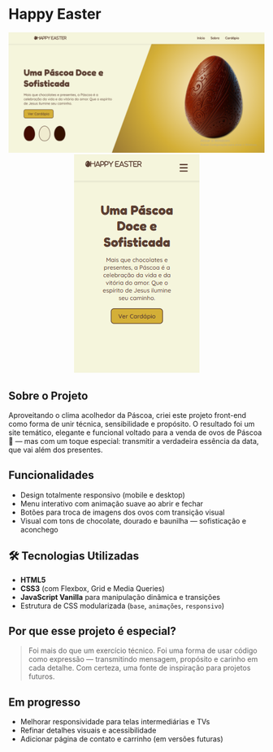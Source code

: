 #  Happy Easter   
<!-- Título do Projeto -->

<div align="center">
  <img src="https://github.com/helioborges164/happy-easter/blob/main/assets/img/desktop.png?raw=true" alt="Banner do Projeto" />
  <img src="https://github.com/helioborges164/happy-easter/blob/main/assets/img/mobile.png?raw=true" alt="Banner do Projeto" />
</div>

<h2> Sobre o Projeto</h2>
<p>Aproveitando o clima acolhedor da Páscoa, criei este projeto front-end como forma de unir técnica, sensibilidade e propósito. O resultado foi um site temático, elegante e funcional voltado para a venda de ovos de Páscoa 🍫 — mas com um toque especial: transmitir a verdadeira essência da data, que vai além dos presentes.</p>

<h2> Funcionalidades</h2>
<ul>
  <li> Design totalmente responsivo</strong> (mobile e desktop)</li>
  <li> Menu interativo</strong> com animação suave ao abrir e fechar</li>
  <li> Botões para troca de imagens</strong> dos ovos com transição visual</li>
  <li> Visual com tons de chocolate, dourado e baunilha</strong> — sofisticação e aconchego</li>
  
</ul>

<h2>🛠️ Tecnologias Utilizadas</h2>
<ul>
  <li><strong>HTML5</strong></li>
  <li><strong>CSS3</strong> (com Flexbox, Grid e Media Queries)</li>
  <li><strong>JavaScript Vanilla</strong> para manipulação dinâmica e transições</li>
  <li>Estrutura de CSS modularizada (<code>base</code>, <code>animações</code>, <code>responsivo</code>)</li>
</ul>

<h2> Por que esse projeto é especial?</h2>
<blockquote>
  <p>Foi mais do que um exercício técnico. Foi uma forma de usar código como expressão — transmitindo mensagem, propósito e carinho em cada detalhe. Com certeza, uma fonte de inspiração para projetos futuros.</p>
</blockquote>

<h2> Em progresso</h2>
<ul>
  <li>Melhorar responsividade para telas intermediárias e TVs</li>
  <li>Refinar detalhes visuais e acessibilidade</li>
  <li>Adicionar página de contato e carrinho (em versões futuras)</li>
</ul>

